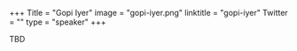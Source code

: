 +++
Title = "Gopi Iyer"
image = "gopi-iyer.png"
linktitle = "gopi-iyer"
Twitter = ""
type = "speaker"
+++

TBD